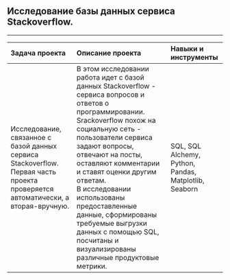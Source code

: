 ## Исследование базы данных сервиса Stackoverflow.

_________________________________________________________________________________________________________________________________________________


| **Задача проекта** | **Описание проекта** | **Навыки и инструменты** |
|:--- |:--- |:--- |
|Исследование, связанное с базой данных сервиса Stackoverflow.<br>Первая часть проекта проверяется автоматически, а вторая-вручную.|В этом исследовании работа идет с базой данных Stackoverflow - сервиса вопросов и ответов о программировании.<br>Srackoverflow похож на социальную сеть - пользователи сервиса задают вопросы, отвечают на посты, оставляют комментарии и ставят оценки другим ответам.<br/>В исследовании использованы предоставленные данные, сформированы требуемые выгрузки данных с помощью SQL, посчитаны и визуализированы различные продуктовые метрики.|SQL, SQL Alchemy, Python,<br>Pandas, Matplotlib, Seaborn|